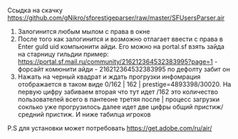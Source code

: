Ссыдка на скачку https://github.com/gNikro/sfprestigeparser/raw/master/SFUsersParser.air

1. Залогинится любым мылом с права в окне
2. После того как залогинится и возможно отлагает ввести с права в Enter guld uid компьюнити айди. Его можно на portal.sf взять зайда на старницу гильдии пример: https://portal.sf.mail.ru/community/216212364532383995?page=1 - форсайт комюнити айди - 216212364532383995 по дефолту забит он
3. Нажать на черный квадрат и ждать прогрузки инфомрация отображается в таком виде 0/162 | 162 | prestige=4893398/30020. На первую цифру забиваем вторая что тут идет /162 это количество пользователей всего в пантеоне третяя после | процесс загрузки соклько уже прогрузилось далее идет две цифры общий пристиж/средний пристиж. И ниже табилца игроков

P.S для установки может потребовать https://get.adobe.com/ru/air/ 